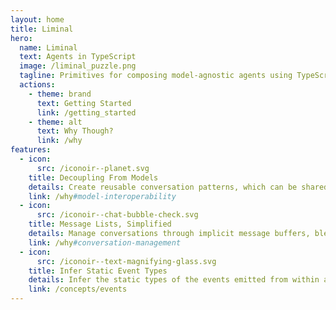 ```yaml
---
layout: home
title: Liminal
hero:
  name: Liminal
  text: Agents in TypeScript
  image: /liminal_puzzle.png
  tagline: Primitives for composing model-agnostic agents using TypeScript generator functions.
  actions:
    - theme: brand
      text: Getting Started
      link: /getting_started
    - theme: alt
      text: Why Though?
      link: /why
features:
  - icon:
      src: /iconoir--planet.svg
    title: Decoupling From Models
    details: Create reusable conversation patterns, which can be shared without vendor lock-in.
    link: /why#model-interoperability
  - icon:
      src: /iconoir--chat-bubble-check.svg
    title: Message Lists, Simplified
    details: Manage conversations through implicit message buffers, blended into function control flow.
    link: /why#conversation-management
  - icon:
      src: /iconoir--text-magnifying-glass.svg
    title: Infer Static Event Types
    details: Infer the static types of the events emitted from within an agent and its descendants.
    link: /concepts/events
---
```


<br />
<br />
